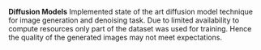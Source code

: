 **Diffusion Models**
Implemented state of the art diffusion model technique for image generation and denoising task. Due to limited availability to compute resources only part of the dataset was used for training. Hence the quality of the generated images may not meet expectations.

